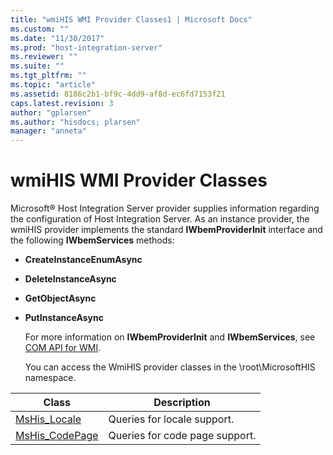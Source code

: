 ```yaml
---
title: "wmiHIS WMI Provider Classes1 | Microsoft Docs"
ms.custom: ""
ms.date: "11/30/2017"
ms.prod: "host-integration-server"
ms.reviewer: ""
ms.suite: ""
ms.tgt_pltfrm: ""
ms.topic: "article"
ms.assetid: 8186c2b1-bf9c-4dd9-af8d-ec6fd7153f21
caps.latest.revision: 3
author: "gplarsen"
ms.author: "hisdocs; plarsen"
manager: "anneta"
---
```

# wmiHIS WMI Provider Classes
Microsoft® Host Integration Server provider supplies information regarding the configuration of Host Integration Server. As an instance provider, the wmiHIS provider implements the standard **IWbemProviderInit** interface and the following **IWbemServices** methods:  

- **CreateInstanceEnumAsync**  

- **DeleteInstanceAsync**  

- **GetObjectAsync**  

- **PutInstanceAsync**  

  For more information on **IWbemProviderInit** and **IWbemServices**, see [COM API for WMI](https://msdn.microsoft.com/library/aa389276(v=vs.85).aspx).  

  You can access the WmiHIS provider classes in the \root\MicrosoftHIS namespace.  

|                       Class                        |          Description           |
|----------------------------------------------------|--------------------------------|
|      [MsHis_Locale](../core/mshis-locale2.md)      |  Queries for locale support.   |
| [MsHis_CodePage](../core/mshis-codepage-class1.md) | Queries for code page support. |

